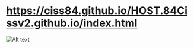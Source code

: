 # https://ciss84.github.io/HOST.84Cissv2.github.io/index.html

![Alt text](https://github.com/ciss84/HOST.84cissv3.github.io/blob/master/Capture.PNG?raw=true "Title")


